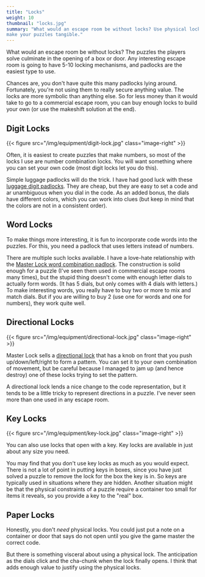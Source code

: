 ```yaml
---
title: "Locks"
weight: 10
thumbnail: "locks.jpg"
summary: "What would an escape room be without locks? Use physical locks to
make your puzzles tangible."
---
```


What would an escape room be without locks? The puzzles the players solve
culminate in the opening of a box or door. Any interesting escape room is
going to have 5-10 locking mechanisms, and padlocks are the easiest type to
use.


Chances are, you don't have quite this many padlocks lying around.
Fortunately, you're not using them to really secure anything value. The
locks are more symbolic than anything else. So for less money than it would
take to go to a commercial escape room, you can buy enough locks to build
your own (or use the makeshift solution at the end).

## Digit Locks

{{< figure src="/img/equipment/digit-lock.jpg" class="image-right" >}}

Often, it is easiest to create puzzles that make numbers, so most of the
locks I use are number combination locks. You will want something where you
can set your own code (most digit locks let you do this).

Simple luggage padlocks will do the trick. I have had good luck with these
[luggage digit padlocks]. They are cheap, but they are easy to set a code
and ar unambiguous when you dial in the code. As an added bonus, the dials
have different colors, which you can work into clues (but keep in mind that
the colors are not in a consistent order).

[luggage digit padlocks]: https://www.amazon.com/Eilin-Combination-School%E3%80%81Home%E3%80%81Office%E3%80%81Storage-Lockers%E3%80%81Gym-Lockers%E3%80%81Drawers%E3%80%81Cabinets%E3%80%81Toolboxes%E3%80%81Luggage/dp/B072N8VMXL

## Word Locks

To make things more interesting, it is fun to incorporate code words into
the puzzles. For this, you need a padlock that uses letters instead of
numbers.

There are multiple such locks available. I have a love-hate relationship
with the [Master Lock word combination padlock]. The construction is solid
enough for a puzzle (I've seen them used in commercial escape rooms many
times), but the stupid thing doesn't come with enough letter dials to
actually form words. (It has 5 dials, but only comes with 4 dials with
letters.) To make interesting words, you really have to buy two or more to
mix and match dials. But if you are willing to buy 2 (use one for words and
one for numbers), they work quite well.

[Master Lock word combination padlock]: https://www.masterlock.com/personal-use/product/1534D

## Directional Locks

{{< figure src="/img/equipment/directional-lock.jpg" class="image-right" >}}

Master Lock sells a [directional lock] that has a knob on front that you
push up/down/left/right to form a pattern. You can set it to your own
combination of movement, but be careful because I managed to jam up (and
hence destroy) one of these locks trying to set the pattern.

A directional lock lends a nice change to the code representation, but it
tends to be a little tricky to represent directions in a puzzle. I've never
seen more than one used in any escape room.

[directional lock]: https://www.masterlock.com/personal-use/product/1500iD

## Key Locks

{{< figure src="/img/equipment/key-lock.jpg" class="image-right" >}}

You can also use locks that open with a key. Key locks are available in
just about any size you need.

You may find that you don't use key locks as much as you would expect.
There is not a lot of point in putting keys in boxes, since you have just
solved a puzzle to remove the lock for the box the key is in. So keys are
typically used in situations where they are hidden. Another situation might
be that the physical constraints of a puzzle require a container too small
for items it reveals, so you provide a key to the "real" box.

## Paper Locks

Honestly, you don't _need_ physical locks. You could just put a note on a
container or door that says do not open until you give the game master the
correct code.

But there is something visceral about using a physical lock. The
anticipation as the dials click and the cha-chunk when the lock finally
opens. I think that adds enough value to justify using the physical locks.
